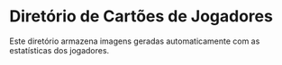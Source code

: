 # Diretório de Cartões de Jogadores

Este diretório armazena imagens geradas automaticamente com as estatísticas dos jogadores.